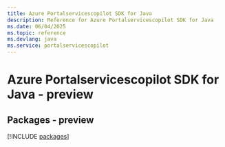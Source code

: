 ```yaml
---
title: Azure Portalservicescopilot SDK for Java
description: Reference for Azure Portalservicescopilot SDK for Java
ms.date: 06/04/2025
ms.topic: reference
ms.devlang: java
ms.service: portalservicescopilot
---
```

# Azure Portalservicescopilot SDK for Java - preview
## Packages - preview
[!INCLUDE [packages](portalservicescopilot-index.md)]